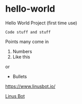 # hello-world
Hello World Project (first time use)

```
Code stuff and stuff
```

Points many come in

1. Numbers
2. Like this

or

* Bullets

https://www.linusbot.io/

[Linus Bot](https://www.linusbot.io/)
